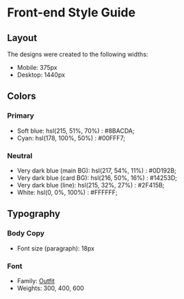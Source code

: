 # Front-end Style Guide

## Layout

The designs were created to the following widths:

- Mobile: 375px
- Desktop: 1440px

## Colors

### Primary

- Soft blue: hsl(215, 51%, 70%)  : #8BACDA;
- Cyan: hsl(178, 100%, 50%)      : #00FFF7;

### Neutral

- Very dark blue (main BG): hsl(217, 54%, 11%) : #0D192B;
- Very dark blue (card BG): hsl(216, 50%, 16%) : #14253D;
- Very dark blue (line): hsl(215, 32%, 27%)    : #2F415B;
- White: hsl(0, 0%, 100%)                      : #FFFFFF;

## Typography

### Body Copy

- Font size (paragraph): 18px

### Font

- Family: [Outfit](https://fonts.google.com/specimen/Outfit)
- Weights: 300, 400, 600
